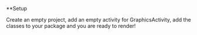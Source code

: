 
**Setup

Create an empty project, add an empty activity for GraphicsActivity, add the classes to your package and you are ready to render!
